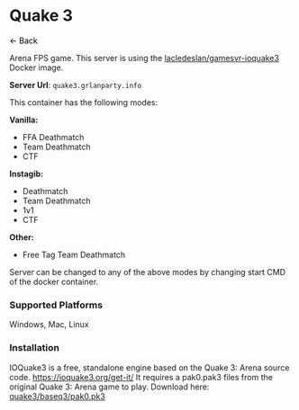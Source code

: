 # Quake 3
<a href="javascript:history.back()" style="text-decoration: none; color: black;">&#8592; Back</a>


Arena FPS game. This server is using the [lacledeslan/gamesvr-ioquake3](https://github.com/LacledesLAN/gamesvr-ioquake3) Docker image.

**Server Url**: `quake3.grlanparty.info`

This container has the following modes:

**Vanilla:**
- FFA Deathmatch
- Team Deathmatch
- CTF

**Instagib:**
- Deathmatch
- Team Deathmatch
- 1v1
- CTF

**Other:**
- Free Tag Team Deathmatch

Server can be changed to any of the above modes by changing start CMD of the docker container. 

### Supported Platforms
Windows, Mac, Linux

### Installation
IOQuake3 is a free, standalone engine based on the Quake 3: Arena source code. 
https://ioquake3.org/get-it/
It requires a pak0.pak3 files from the original Quake 3: Arena game to play. Download here: [quake3/baseq3/pak0.pk3](https://grlanparty.info/quake3/baseq3/pak0.pk3)

